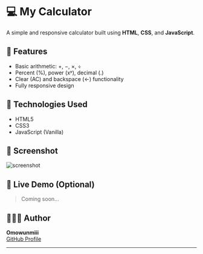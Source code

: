# 💻 My Calculator

A simple and responsive calculator built using **HTML**, **CSS**, and **JavaScript**.

## 🚀 Features
- Basic arithmetic: +, −, ×, ÷
- Percent (%), power (xʸ), decimal (.)
- Clear (AC) and backspace (←) functionality
- Fully responsive design

## 🎨 Technologies Used
- HTML5
- CSS3
- JavaScript (Vanilla)

## 📸 Screenshot
![screenshot](https://via.placeholder.com/300x200.png?text=Calculator+Preview)

## 🔗 Live Demo (Optional)
> Coming soon...

## 👩🏽‍💻 Author
**Omowunmiii**  
[GitHub Profile](https://github.com/Omowunmiii)

---

